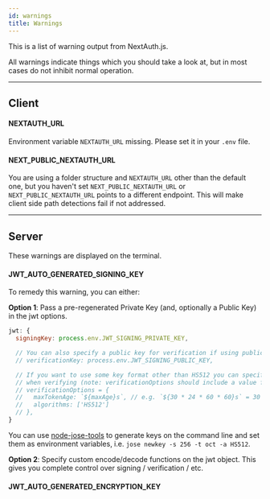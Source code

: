 ```yaml
---
id: warnings
title: Warnings
---
```


This is a list of warning output from NextAuth.js.

All warnings indicate things which you should take a look at, but in most cases do not inhibit normal operation.

---

## Client

#### NEXTAUTH_URL

Environment variable `NEXTAUTH_URL` missing. Please set it in your `.env` file.

#### NEXT_PUBLIC_NEXTAUTH_URL

You are using a folder structure and `NEXTAUTH_URL` other than the default one, but you haven't set `NEXT_PUBLIC_NEXTAUTH_URL` or `NEXT_PUBLIC_NEXTAUTH_URL` points to a different endpoint. This will make client side path detections fail if not addressed.

---

## Server

These warnings are displayed on the terminal.

#### JWT_AUTO_GENERATED_SIGNING_KEY

To remedy this warning, you can either:

**Option 1**: Pass a pre-regenerated Private Key (and, optionally a Public Key) in the jwt options.
```js title="/pages/api/auth/[...nextauth].js"
jwt: {
  signingKey: process.env.JWT_SIGNING_PRIVATE_KEY,

  // You can also specify a public key for verification if using public/private key (but private only is fine)
  // verificationKey: process.env.JWT_SIGNING_PUBLIC_KEY,

  // If you want to use some key format other than HS512 you can specify custom options to use
  // when verifying (note: verificationOptions should include a value for maxTokenAge as well).
  // verificationOptions = {
  //   maxTokenAge: `${maxAge}s`, // e.g. `${30 * 24 * 60 * 60}s` = 30 days
  //   algorithms: ['HS512']
  // },
}
```

You can use [node-jose-tools](https://www.npmjs.com/package/node-jose-tools) to generate keys on the command line and set them as environment variables, i.e. `jose newkey -s 256 -t oct -a HS512`.

**Option 2**: Specify custom encode/decode functions on the jwt object. This gives you complete control over signing / verification / etc.

#### JWT_AUTO_GENERATED_ENCRYPTION_KEY